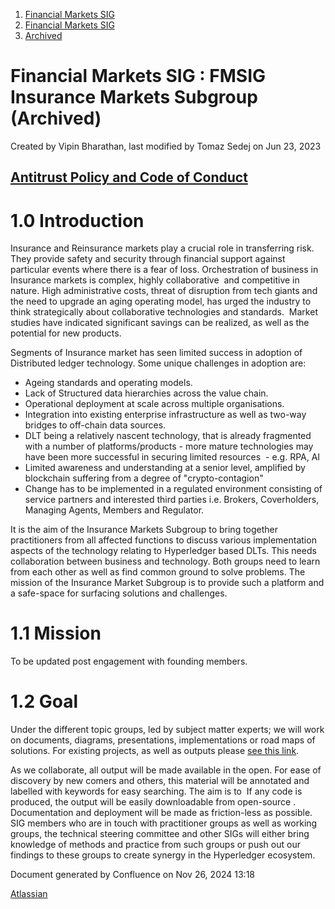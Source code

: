 1. [Financial Markets SIG](index.html)
2. [Financial Markets SIG](Financial-Markets-SIG_20545549.html)
3. [Archived](Archived_20558304.html)

# Financial Markets SIG : FMSIG Insurance Markets Subgroup (Archived)

Created by Vipin Bharathan, last modified by Tomaz Sedej on Jun 23, 2023

## [Antitrust Policy and Code of Conduct](Antitrust-Policy-and-Code-of-Conduct_20545593.html)

# 1.0 Introduction

Insurance and Reinsurance markets play a crucial role in transferring risk. They provide safety and security through financial support against particular events where there is a fear of loss. Orchestration of business in Insurance markets is complex, highly collaborative  and competitive in nature. High administrative costs, threat of disruption from tech giants and the need to upgrade an aging operating model, has urged the industry to think strategically about collaborative technologies and standards.  Market studies have indicated significant savings can be realized, as well as the potential for new products.  

Segments of Insurance market has seen limited success in adoption of Distributed ledger technology. Some unique challenges in adoption are:

- Ageing standards and operating models.
- Lack of Structured data hierarchies across the value chain.
- Operational deployment at scale across multiple organisations.
- Integration into existing enterprise infrastructure as well as two-way bridges to off-chain data sources.
- DLT being a relatively nascent technology, that is already fragmented with a number of platforms/products - more mature technologies may have been more successful in securing limited resources  - e.g. RPA, AI
- Limited awareness and understanding at a senior level, amplified by blockchain suffering from a degree of "crypto-contagion"
- Change has to be implemented in a regulated environment consisting of service partners and interested third parties i.e. Brokers, Coverholders, Managing Agents, Members and Regulator.

It is the aim of the Insurance Markets Subgroup to bring together practitioners from all affected functions to discuss various implementation aspects of the technology relating to Hyperledger based DLTs. This needs collaboration between business and technology. Both groups need to learn from each other as well as find common ground to solve problems. The mission of the Insurance Market Subgroup is to provide such a platform and a safe-space for surfacing solutions and challenges.  

# 1.1 Mission

To be updated post engagement with founding members.

# 1.2 Goal

Under the different topic groups, led by subject matter experts; we will work on documents, diagrams, presentations, implementations or road maps of solutions. For existing projects, as well as outputs please [see this link](https://lf-hyperledger.atlassian.net/wiki/x/cIA5AQ). 

As we collaborate, all output will be made available in the open. For ease of discovery by new comers and others, this material will be annotated and labelled with keywords for easy searching. The aim is to  If any code is produced, the output will be easily downloadable from open-source . Documentation and deployment will be made as friction-less as possible. SIG members who are in touch with practitioner groups as well as working groups, the technical steering committee and other SIGs will either bring knowledge of methods and practice from such groups or push out our findings to these groups to create synergy in the Hyperledger ecosystem. 

Document generated by Confluence on Nov 26, 2024 13:18

[Atlassian](http://www.atlassian.com/)
